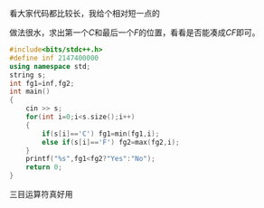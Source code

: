 看大家代码都比较长，我给个相对短一点的

做法很水，求出第一个$C$和最后一个$F$的位置，看看是否能凑成$CF$即可。

```cpp
#include<bits/stdc++.h>
#define inf 2147400000
using namespace std;
string s;
int fg1=inf,fg2;
int main()
{
	cin >> s;
	for(int i=0;i<s.size();i++)
	{
		if(s[i]=='C') fg1=min(fg1,i);
		else if(s[i]=='F') fg2=max(fg2,i);
	}
	printf("%s",fg1<fg2?"Yes":"No");
	return 0;
}
```

三目运算符真好用